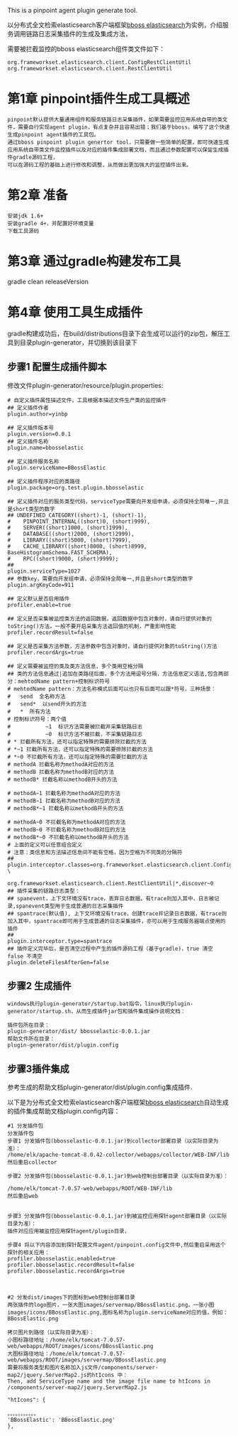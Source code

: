 This is a pinpoint agent plugin generate tool.

以分布式全文检索elasticsearch客户端框架[bboss elasticsearch](https://www.oschina.net/p/bboss-elastic)为实例，介绍服务调用链路日志采集插件的生成及集成方法，

需要被拦截监控的bboss elasticsearch组件类文件如下：
````
org.frameworkset.elasticsearch.client.ConfigRestClientUtil
org.frameworkset.elasticsearch.client.RestClientUtil
````
# 第1章	pinpoint插件生成工具概述
````
pinpoint默认提供大量通用组件和服务链路日志采集插件，如果需要监控应用系统自带的类文件，需要自行实现agent plugin，有点复杂并且容易出错；我们基于bboss，编写了这个快速生成pinpoint agent插件的工具包。
通过bboss pinpoint plugin genertor tool，只需要做一些简单的配置，即可快速生成应用系统自带类文件监控插件以及对应的插件集成部署文档，而且通过参数配置可以保留生成插件gradle源码工程，
可以在源码工程的基础上进行修改和调整，从而做出更加强大的监控插件出来。

````

# 第2章 准备 
````
安装jdk 1.6+
安装gradle 4+，并配置好环境变量
下载工具源码
````
# 第3章 通过gradle构建发布工具

gradle clean releaseVersion

# 第4章 使用工具生成插件
gradle构建成功后，在build/distributions目录下会生成可以运行的zip包，解压工具到目录plugin-generator，并切换到该目录下

## 步骤1 配置生成插件脚本
修改文件plugin-generator/resource/plugin.properties:
````
# 自定义插件属性描述文件，工具根据本描述文件生产类的监控插件
## 定义插件作者
plugin.author=yinbp

## 定义插件版本号
plugin.version=0.0.1
## 定义插件名称
plugin.name=bbosselastic

## 定义插件服务名称
plugin.serviceName=BBossElastic

## 定义插件程序对应的类路径
plugin.package=org.test.plugin.bbosselastic

## 定义插件对应的服务类型代码，serviceType需要向开发组申请，必须保持全局唯一,并且是short类型的数字
## UNDEFINED_CATEGORY((short)-1, (short)-1),
#    PINPOINT_INTERNAL((short)0, (short)999),
#    SERVER((short)1000, (short)1999),
#    DATABASE((short)2000, (short)2999),
#    LIBRARY((short)5000, (short)7999),
#    CACHE_LIBRARY((short)8000, (short)8999, BaseHistogramSchema.FAST_SCHEMA),
#    RPC((short)9000, (short)9999);
##
plugin.serviceType=1027
## 参数key，需要向开发组申请，必须保持全局唯一,并且是short类型的数字
plugin.argKeyCode=911

## 定义默认是否启用插件
profiler.enable=true

## 定义是否采集被监控类方法的返回数据，返回数据中包含对象时，请自行提供对象的toString()方法，一般不要开启采集方法返回值的机制，严重影响性能
profiler.recordResult=false

## 定义是否采集方法参数，方法参数中包含对象时，请自行提供对象的toString()方法
profiler.recordArgs=true

## 定义需要被监控的类及类方法信息，多个类用空格分隔
## 类的方法信息通过|追加在类路径后面，多个方法用逗号分隔，方法信息定义语法,包含两部分：mehtodName pattern+控制标识符号
# mehtodName pattern：方法名称模式后面可以也只有后面可以跟*符号，三种场景：
#   send  全名称方法  
#   send*  以send开头的方法  
#   *  所有方法
# 控制标识符号：两个值
#           ~1  标识方法需要被拦截并采集链路日志
#           ~0  标识方法不被拦截，不采集链路日志
# * 拦截所有方法，还可以指定特殊的需要排除拦截的方法
# *~1 拦截所有方法，还可以指定特殊的需要排除拦截的方法
# *~0 不拦截所有方法，还可以指定特殊的需要拦截的方法
# methodA 拦截名称为methodA对应的方法
# methodB 拦截名称为methodB对应的方法
# methodB* 拦截名称以methodB开头的方法

# methodA~1 拦截名称为methodA对应的方法
# methodB~1 拦截名称为methodB对应的方法
# methodB*~1 拦截名称以methodB开头的方法

# methodA~0 不拦截名称为methodA对应的方法
# methodB~0 不拦截名称为methodB对应的方法
# methodB*~0 不拦截名称以methodB开头的方法
# 上面的定义可以任意组合定义
# 注意：类信息和方法描述信息间不能有空格，因为空格为不同类的分隔符
##
plugin.interceptor.classes=org.frameworkset.elasticsearch.client.ConfigRestClientUtil|*,discover~0 \                           
                           org.frameworkset.elasticsearch.client.RestClientUtil|*,discover~0
## 插件采集的链路日志类型：
## spanevent，上下文环境没有trace，丢弃日志数据，有trace则加入其中，日志被记录,spanevent类型用于生成普通的日志采集插件
## spantrace(默认值), 上下文环境没有trace，创建trace并记录日志数据，有trace则加入其中，spantrace即可用于生成普通的日志采集插件，亦可以用于生成服务器端点使用的插件
##
plugin.interceptor.type=spantrace
## 插件定义完毕后，是否清空过程中产生的插件源码工程（基于gradle)，true 清空 false 不清空
plugin.deleteFilesAfterGen=false

````

## 步骤2 生成插件
````
windows执行plugin-generator/startup.bat指令，linux执行plugin-generator/startup.sh，从而生成插件jar包和插件集成操作说明文档：

插件包所在目录：
plugin-generator/dist/ bbosselastic-0.0.1.jar
帮助文件所在目录：
plugin-generator/dist/plugin.config
````
## 步骤3插件集成
参考生成的帮助文档plugin-generator/dist/plugin.config集成插件.

以下是为分布式全文检索elasticsearch客户端框架[bboss elasticsearch](https://www.oschina.net/p/bboss-elastic)自动生成的插件集成帮助文档plugin.config内容：
````
#1 分发插件包
分发插件包
步骤1 分发插件包(bbosselastic-0.0.1.jar)到collector部署目录（以实际目录为准）：
/home/elk/apache-tomcat-8.0.42-collector/webapps/collector/WEB-INF/lib
然后重启collector

步骤2 分发插件包(bbosselastic-0.0.1.jar)到web控制台部署目录（以实际目录为准）：

/home/elk/tomcat-7.0.57-web/webapps/ROOT/WEB-INF/lib
然后重启web


步骤3 分发插件包(bbosselastic-0.0.1.jar)到被监控应用探针agent部署目录（以实际目录为准）：
插件对应应用被监控应用探针agent/plugin目录，

步骤4 将以下内容添加到探针配置文件agent/pinpoint.config文件中,然后重启采用这个探针的相关应用：
profiler.bbosselastic.enabled=true
profiler.bbosselastic.recordResult=false
profiler.bbosselastic.recordArgs=true



#2 分发dist/images下的图标到web控制台部署目录
两张插件的logo图片，一张大图images/servermap/BBossElastic.png，一张小图images/icons/BBossElastic.png,图标名称为plugin.serviceName对应的值，例如：
BBossElastic.png

拷贝图片到路径（以实际目录为准）：
小图标路径地址：/home/elk/tomcat-7.0.57-web/webapps/ROOT/images/icons/BBossElastic.png
大图标路径地址：/home/elk/tomcat-7.0.57-web/webapps/ROOT/images/servermap/BBossElastic.png
需要将服务类型和图片名称加入js文件/components/server-map2/jquery.ServerMap2.js的htIcons 中：
Then, add ServiceType name and the image file name to htIcons in
/components/server-map2/jquery.ServerMap2.js

"htIcons": {

。。。。。。。。。。。
'BBossElastic': 'BBossElastic.png'
},

````

 

